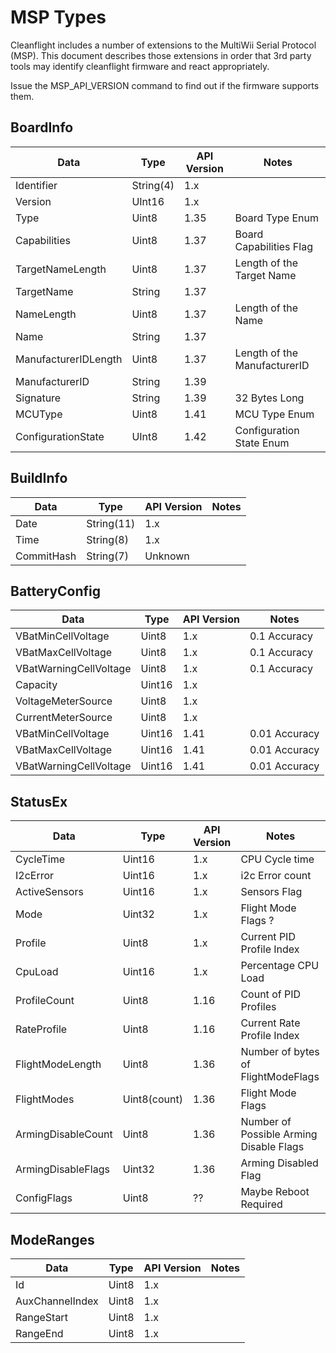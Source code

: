 # MSP Types

Cleanflight includes a number of extensions to the MultiWii Serial Protocol (MSP). This document describes 
those extensions in order that 3rd party tools may identify cleanflight firmware and react appropriately.

Issue the MSP_API_VERSION command to find out if the firmware supports them.

## BoardInfo

| Data | Type | API Version | Notes |
|------|------|------|-------|
| Identifier | String(4) | 1.x | |
| Version | UInt16 | 1.x | |
| Type | Uint8 | 1.35 | Board Type Enum |
| Capabilities | Uint8 | 1.37 | Board Capabilities Flag |
| TargetNameLength | Uint8 | 1.37 | Length of the Target Name |
| TargetName | String | 1.37 | |
| NameLength | Uint8 | 1.37 | Length of the Name |
| Name | String | 1.37 | |
| ManufacturerIDLength | Uint8 | 1.37 | Length of the ManufacturerID |
| ManufacturerID | String | 1.39 | |
| Signature | String | 1.39 | 32 Bytes Long|
| MCUType | Uint8 | 1.41 | MCU Type Enum |
| ConfigurationState | UInt8 | 1.42 | Configuration State Enum |

## BuildInfo

| Data | Type | API Version | Notes |
|------|------|------|-------|
| Date | String(11) | 1.x | |
| Time | String(8) | 1.x | |
| CommitHash | String(7) | Unknown | |

## BatteryConfig

| Data | Type | API Version | Notes |
|------|------|------|-------|
| VBatMinCellVoltage | Uint8 | 1.x | 0.1 Accuracy |
| VBatMaxCellVoltage | Uint8 | 1.x | 0.1 Accuracy |
| VBatWarningCellVoltage | Uint8 | 1.x | 0.1 Accuracy |
| Capacity | Uint16 | 1.x | |
| VoltageMeterSource | Uint8 | 1.x | |
| CurrentMeterSource | Uint8 | 1.x | |
| VBatMinCellVoltage | Uint16 | 1.41 | 0.01 Accuracy |
| VBatMaxCellVoltage | Uint16 | 1.41 | 0.01 Accuracy |
| VBatWarningCellVoltage | Uint16 | 1.41 | 0.01 Accuracy |

## StatusEx

| Data | Type | API Version | Notes |
|------|------|------|-------|
| CycleTime | Uint16 | 1.x | CPU Cycle time |
| I2cError | Uint16 | 1.x | i2c Error count |
| ActiveSensors | Uint16 | 1.x | Sensors Flag |
| Mode | Uint32 | 1.x | Flight Mode Flags ? |
| Profile | Uint8 | 1.x | Current PID Profile Index |
| CpuLoad | Uint16 | 1.x | Percentage CPU Load |
| ProfileCount | Uint8 | 1.16 | Count of PID Profiles |
| RateProfile | Uint8 | 1.16 | Current Rate Profile Index |
| FlightModeLength | Uint8 | 1.36 | Number of bytes of FlightModeFlags |
| FlightModes | Uint8(count) | 1.36 | Flight Mode Flags |
| ArmingDisableCount | Uint8 | 1.36 | Number of Possible Arming Disable Flags |
| ArmingDisableFlags | Uint32 | 1.36 | Arming Disabled Flag |
| ConfigFlags | Uint8 | ?? | Maybe Reboot Required |

## ModeRanges
| Data | Type | API Version | Notes |
|------|------|------|-------|
| Id | Uint8 | 1.x | |
| AuxChannelIndex | Uint8 | 1.x | |
| RangeStart | Uint8 | 1.x | |
| RangeEnd | Uint8 | 1.x | |